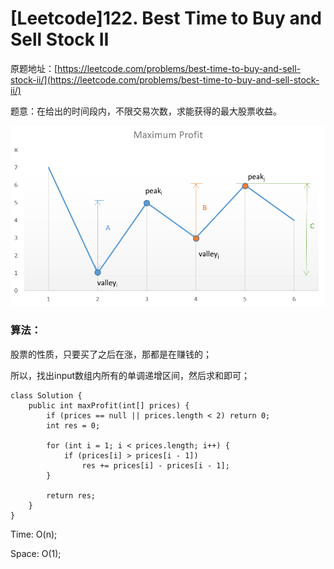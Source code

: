 # \[Leetcode\]122. Best Time to Buy and Sell Stock II

原题地址：[https://leetcode.com/problems/best-time-to-buy-and-sell-stock-ii/](https://leetcode.com/problems/best-time-to-buy-and-sell-stock-ii/)

题意：在给出的时间段内，不限交易次数，求能获得的最大股票收益。

![](../../.gitbook/assets/122_maxprofit_1.png)

### 算法：

股票的性质，只要买了之后在涨，那都是在赚钱的；

所以，找出input数组内所有的单调递增区间，然后求和即可；

```text
class Solution {
    public int maxProfit(int[] prices) {
        if (prices == null || prices.length < 2) return 0;
        int res = 0;
        
        for (int i = 1; i < prices.length; i++) {
            if (prices[i] > prices[i - 1])
                res += prices[i] - prices[i - 1];
        }
        
        return res;
    }
}
```

Time: O\(n\);

Space: O\(1\);









